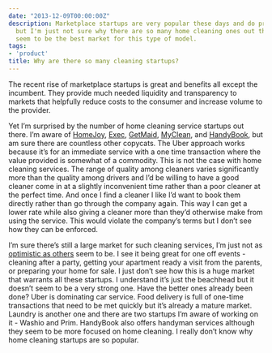 ```yaml
---
date: "2013-12-09T00:00:00Z"
description: Marketplace startups are very popular these days and do provide value
  but I'm just not sure why there are so many home cleaning ones out there. That doesn't
  seem to be the best market for this type of model.
tags:
- 'product'
title: Why are there so many cleaning startups?
---
```


The recent rise of marketplace startups is great and benefits all except the incumbent. They provide much needed liquidity and transparency to markets that helpfully reduce costs to the consumer and increase volume to the provider.

Yet I’m surprised by the number of home cleaning service startups out there. I’m aware of <a href="https://www.homejoy.com/" target="_blank">HomeJoy</a>, <a href="https://iamexec.com/" target="_blank">Exec</a>, <a href="http://getmaid.com/" target="_blank">GetMaid</a>, <a href="https://www.myclean.com/" target="_blank">MyClean</a>, and <a href="http://www.handybook.com/" target="_blank">HandyBook</a>, but am sure there are countless other copycats. The Uber approach works because it’s for an immediate service with a one time transaction where the value provided is somewhat of a commodity. This is not the case with home cleaning services. The range of quality among cleaners varies significantly more than the quality among drivers and I’d be willing to have a good cleaner come in at a slightly inconvenient time rather than a poor cleaner at the perfect time. And once I find a cleaner I like I’d want to book them directly rather than go through the company again. This way I can get a lower rate while also giving a cleaner more than they’d otherwise make from using the service. This would violate the company’s terms but I don’t see how they can be enforced.

I’m sure there’s still a large market for such cleaning services, I’m just not as <a href="http://blogs.wsj.com/venturecapital/2013/12/05/homejoy-raises-38m-for-house-cleaning-on-demand/" target="_blank">optimistic as others</a> seem to be. I see it being great for one off events - cleaning after a party, getting your apartment ready a visit from the parents, or preparing your home for sale. I just don’t see how this is a huge market that warrants all these startups. I understand it’s just the beachhead but it doesn’t seem to be a very strong one. Have the better ones already been done? Uber is dominating car service. Food delivery is full of one-time transactions that need to be met quickly but it’s already a mature market. Laundry is another one and there are two startups I’m aware of working on it - Washio and Prim. HandyBook also offers handyman services although they seem to be more focused on home cleaning. I really don’t know why home cleaning startups are so popular.